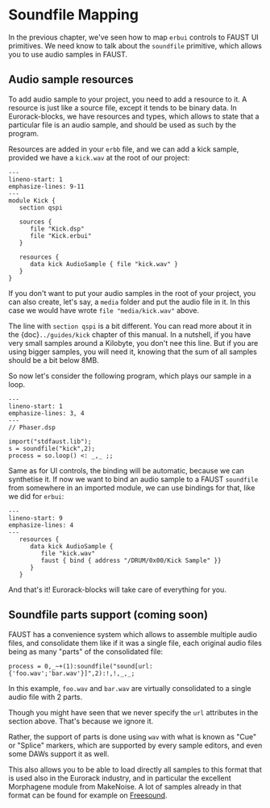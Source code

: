 # Soundfile Mapping

In the previous chapter, we've seen how to map `erbui` controls to FAUST UI primitives.
We need know to talk about the  `soundfile` primitive,
which allows you to use audio samples in FAUST.


## Audio sample resources

To add audio sample to your project, you need to add a resource to it.
A resource is just like a source file, except it tends to be binary data.
In Eurorack-blocks, we have resources and types, which allows to state that
a particular file is an audio sample, and should be used as such by the program.

Resources are added in your `erbb` file, and we can add a kick sample, provided
we have a `kick.wav` at the root of our project:

```{code-block} erbb
---
lineno-start: 1
emphasize-lines: 9-11
---
module Kick {
   section qspi

   sources {
      file "Kick.dsp"
      file "Kick.erbui"
   }

   resources {
      data kick AudioSample { file "kick.wav" }
   }
}
```

If you don't want to put your audio samples in the root of your project, you can also
create, let's say, a `media` folder and put the audio file in it. In this case we would
have wrote `file "media/kick.wav"` above.

The line with `section qspi` is a bit different. You can read more about it in the {doc}`../guides/kick` chapter of this manual.
In a nutshell, if you have very small samples around a Kilobyte, you don't nee this line.
But if you are using bigger samples, you will need it, knowing that the sum of all
samples should be a bit below 8MB.

So now let's consider the following program, which plays our sample in a loop.

```{code-block} faust
---
lineno-start: 1
emphasize-lines: 3, 4
---
// Phaser.dsp

import("stdfaust.lib");
s = soundfile("kick",2);
process = so.loop() <: _,_ ;;
```

Same as for UI controls, the binding will be automatic, because we can synthetise it.
If now we want to bind an audio sample to a FAUST `soundfile` from somewhere in
an imported module, we can use bindings for that, like we did for `erbui`:

```{code-block} erbb
---
lineno-start: 9
emphasize-lines: 4
---
   resources {
      data kick AudioSample {
         file "kick.wav"
         faust { bind { address "/DRUM/0x00/Kick Sample" }}
      }
   }
```

And that's it! Eurorack-blocks will take care of everything for you.


## Soundfile parts support (coming soon)

FAUST has a convenience system which allows to assemble multiple audio files, and
consolidate them like if it was a single file, each original audio files being as many
"parts" of the consolidated file:

```{code-block} faust
process = 0,_~+(1):soundfile("sound[url:{'foo.wav';'bar.wav'}]",2):!,!,_,_;
```

In this example, `foo.wav` and `bar.wav` are virtually consolidated to a single audio file
with 2 parts.

Though you might have seen that we never specify the `url` attributes in the section above.
That's because we ignore it.

Rather, the support of parts is done using `wav` with what is known as "Cue" or "Splice"
markers, which are supported by every sample editors, and even some DAWs support it
as well.

This also allows you to be able to load directly all samples to this format that is used
also in the Eurorack industry, and in particular the excellent Morphagene module from MakeNoise. A lot of samples already in that format can be found for example on [Freesound](https://freesound.org/people/makenoisemusic/).
